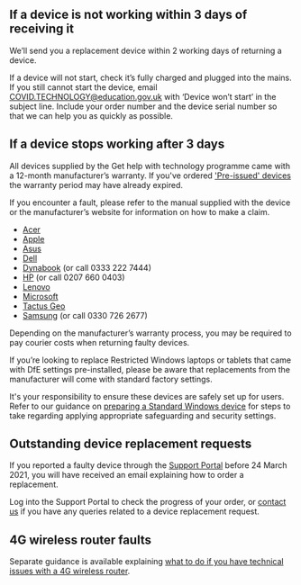 ## If a device is not working within 3 days of receiving it

We’ll send you a replacement device within 2 working days of returning a device.

If a device will not start, check it’s fully charged and plugged into the mains. If you still cannot start the device, email [COVID.TECHNOLOGY@education.gov.uk](mailto:COVID.TECHNOLOGY@education.gov.uk) with ‘Device won’t start’ in the subject line. Include your order number and the device serial number so that we can help you as quickly as possible.

## If a device stops working after 3 days

All devices supplied by the Get help with technology programme came with a 12-month manufacturer’s warranty. If you've ordered ['Pre-issued' devices](/devices/device-specification) the warranty period may have already expired.

If you encounter a fault, please refer to the manual supplied with the device or the manufacturer’s website for information on how to make a claim.

* [Acer](https://www.acer.com/ac/en/GB/content/support)
* [Apple](https://support.apple.com/en-gb/ipad/repair/service)
* [Asus](https://www.asus.com/uk/support/warranty-status-inquiry/)
* [Dell](https://www.dell.com/support/home/en-uk?app=warranty)
* [Dynabook](https://support.dynabook.com/warranty) (or call 0333 222 7444)
* [HP](https://support.hp.com/gb-en/checkwarranty) (or call 0207 660 0403)
* [Lenovo](https://pcsupport.lenovo.com/uk/en/warrantylookup#/)
* [Microsoft](https://docs.microsoft.com/en-gb/surface/)
* [Tactus Geo](https://geo-computers.com/support/)
* [Samsung](https://www.samsung.com/uk/business/support/) (or call 0330 726 2677)

Depending on the manufacturer’s warranty process, you may be required to pay courier costs when returning faulty devices.

If you’re looking to replace Restricted Windows laptops or tablets that came with DfE settings pre-installed, please be aware that replacements from the manufacturer will come with standard factory settings.

It's your responsibility to ensure these devices are safely set up for users. Refer to our guidance on [preparing a Standard Windows device](/devices/preparing-a-standard-windows-device) for steps to take regarding applying appropriate safeguarding and security settings.

## Outstanding device replacement requests

If you reported a faulty device through the [Support Portal](https://computacenterprod.service-now.com/dfe) before 24 March 2021, you will have received an email explaining how to order a replacement.

Log into the Support Portal to check the progress of your order, or [contact us](/get-support) if you have any queries related to a device replacement request.

## 4G wireless router faults

Separate guidance is available explaining [what to do if you have technical issues with a 4G wireless router](/devices/resolve-issues-with-4g-wireless-routers).
